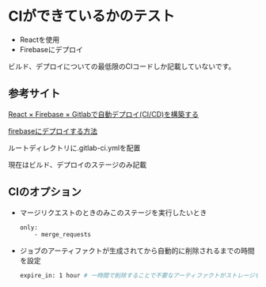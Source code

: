 # CIができているかのテスト
- Reactを使用
- Firebaseにデプロイ

ビルド、デプロイについての最低限のCIコードしか記載していないです。

## 参考サイト
[React × Firebase × Gitlabで自動デプロイ(CI/CD)を構築する](https://zenn.dev/hisasy/articles/cea64d233ba538)

[firebaseにデプロイする方法](https://zenn.dev/hisasy/articles/ec057b18566215)

ルートディレクトリに.gitlab-ci.ymlを配置

現在はビルド、デプロイのステージのみ記載

## CIのオプション
- マージリクエストのときのみこのステージを実行したいとき
    ```bash
    only:
        - merge_requests
- ジョブのアーティファクトが生成されてから自動的に削除されるまでの時間を設定
    ```bash
    expire_in: 1 hour # 一時間で削除することで不要なアーティファクトがストレージを占有するのを防ぐ
